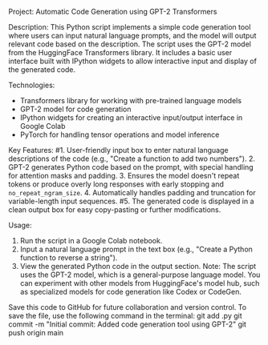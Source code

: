 Project: Automatic Code Generation using GPT-2 Transformers

Description:
This Python script implements a simple code generation tool where users can input natural language prompts,
and the model will output relevant code based on the description. The script uses the GPT-2 model from the 
HuggingFace Transformers library. It includes a basic user interface built with IPython widgets to allow 
interactive input and display of the generated code.

Technologies:
- Transformers library for working with pre-trained language models
- GPT-2 model for code generation
- IPython widgets for creating an interactive input/output interface in Google Colab
- PyTorch for handling tensor operations and model inference

Key Features:
#1. User-friendly input box to enter natural language descriptions of the code (e.g., "Create a function to add two numbers").
2. GPT-2 generates Python code based on the prompt, with special handling for attention masks and padding.
3. Ensures the model doesn't repeat tokens or produce overly long responses with early stopping and `no_repeat_ngram_size`.
4. Automatically handles padding and truncation for variable-length input sequences.
#5. The generated code is displayed in a clean output box for easy copy-pasting or further modifications.

Usage:
1. Run the script in a Google Colab notebook.
2. Input a natural language prompt in the text box (e.g., "Create a Python function to reverse a string").
3. View the generated Python code in the output section.
Note:
The script uses the GPT-2 model, which is a general-purpose language model. You can experiment with other models
from HuggingFace's model hub, such as specialized models for code generation like Codex or CodeGen.

Save this code to GitHub for future collaboration and version control.
To save the file, use the following command in the terminal:
 git add <filename>.py
  git commit -m "Initial commit: Added code generation tool using GPT-2"
 git push origin main
